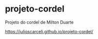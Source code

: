 # projeto-cordel
Projeto do cordel de Milton Duarte

https://julioscarceli.github.io/projeto-cordel/
